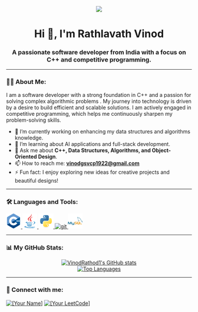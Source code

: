 <div id="header" align="center">
  <img src="https://media.giphy.com/media/M9gbBd9nbDrOTu1Mqx/giphy.gif" width="100"/>
  <h1 align="center">Hi 👋, I'm Rathlavath Vinod</h1>
  <h3 align="center">A passionate software developer from India with a focus on C++ and competitive programming.</h3>
</div>

---

### 👨‍💻 About Me:

I am a software developer with a strong foundation in C++ and a passion for solving complex algorithmic problems . My journey into technology is driven by a desire to build efficient and scalable solutions. I am actively engaged in competitive programming, which helps me continuously sharpen my problem-solving skills.

- 🔭 I’m currently working on enhancing my data structures and algorithms knowledge.
- 🌱 I’m learning about AI applications and full-stack development.
- 💬 Ask me about **C++, Data Structures, Algorithms, and Object-Oriented Design**.
- 📫 How to reach me: **vinodgsvcp1922@gmail.com**
- ⚡ Fun fact: I enjoy exploring new ideas for creative projects and beautiful designs!

---

### 🛠️ Languages and Tools:

<p align="left">
  <a href="https://www.cplusplus.com/" target="_blank" rel="noreferrer"> <img src="https://raw.githubusercontent.com/devicons/devicon/master/icons/cplusplus/cplusplus-original.svg" alt="cplusplus" width="40" height="40"/> </a>
  <a href="https://www.java.com" target="_blank" rel="noreferrer"> <img src="https://raw.githubusercontent.com/devicons/devicon/master/icons/java/java-original.svg" alt="java" width="40" height="40"/> </a>
  <a href="https://www.python.org" target="_blank" rel="noreferrer"> <img src="https://raw.githubusercontent.com/devicons/devicon/master/icons/python/python-original.svg" alt="python" width="40" height="40"/> </a>
  <a href="https://git-scm.com/" target="_blank" rel="noreferrer"> <img src="https://www.vectorlogo.zone/logos/git-scm/git-scm-icon.svg" alt="git" width="40" height="40"/> </a>
  <a href="https://www.mysql.com/" target="_blank" rel="noreferrer"> <img src="https://raw.githubusercontent.com/devicons/devicon/master/icons/mysql/mysql-original-wordmark.svg" alt="mysql" width="40" height="40"/> </a>
</p>

---

### 📊 My GitHub Stats:

<p align="center">
  <a href="https://github.com/VinodRathod1">
    <img src="https://github-readme-stats.vercel.app/api?username=VinodRathod1&show_icons=true&theme=tokyonight&include_all_commits=true&count_private=true" alt="VinodRathod1's GitHub stats" />
  </a>
  <br/>
  <a href="https://github.com/VinodRathod1">
    <img src="https://github-readme-stats.vercel.app/api/top-langs/?username=VinodRathod1&layout=compact&langs_count=8&theme=tokyonight" alt="Top Languages" />
  </a>
</p>

---

### 🔗 Connect with me:

<p align="left">
  <a href="[YOUR_LINKEDIN_URL]" target="blank"><img align="center" src="https://raw.githubusercontent.com/rahuldkjain/github-profile-readme-generator/master/src/images/icons/Social/linked-in-alt.svg" alt="[Your Name]" height="30" width="40" /></a>
  <a href="[YOUR_LEETCODE_URL]" target="blank"><img align="center" src="https://raw.githubusercontent.com/rahuldkjain/github-profile-readme-generator/master/src/images/icons/Social/leet-code.svg" alt="[Your LeetCode]" height="30" width="40" /></a>
</p>

<!--
**VinodRathod1/VinodRathod1** is a ✨ _special_ ✨ repository because its `README.md` (this file) appears on your GitHub profile.

Here are some ideas to get you started:

- 🔭 I’m currently working on ...
- 🌱 I’m currently learning ...
- 👯 I’m looking to collaborate on ...
- 🤔 I’m looking for help with ...
- 💬 Ask me about ...
- 📫 How to reach me: ...
- 😄 Pronouns: ...
- ⚡ Fun fact: ...
-->
